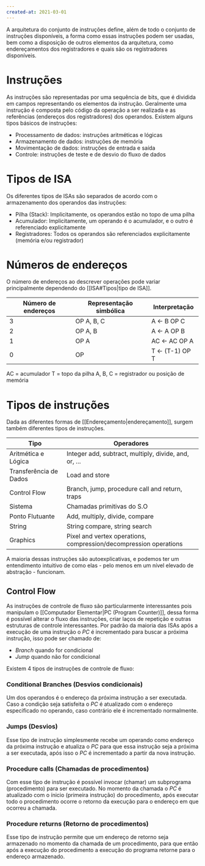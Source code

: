 ```yaml
---
created-at: 2021-03-01
---
```

A arquitetura do conjunto de instruções define, além de todo o conjunto de instruções disponíveis, a forma como essas instruções podem ser usadas, bem como a disposição de outros elementos da arquitetura, como endereçamentos dos registradores e quais são os registradores disponíveis.
# Instruções
As instruções são representadas por uma sequência de bits, que é dividida em campos representando os elementos da instrução. Geralmente uma instrução é composta pelo código da operação a ser realizada e as referências (endereços dos registradores) dos operandos.
Existem alguns tipos básicos de instruções:
- Processamento de dados: instruções aritméticas e lógicas
- Armazenamento de dados: instruções de memória
- Movimentação de dados: instruções de entrada e saída
- Controle: instruções de teste e de desvio do fluxo de dados

# Tipos de ISA
Os diferentes tipos de ISAs são separados de acordo com o armazenamento dos operandos das instruções:
- Pilha (Stack): Implicitamente, os operandos estão no topo de uma pilha
- Acumulador: Implicitamente, um operando é o acumulador, e o outro é referenciado explicitamente
- Registradores: Todos os operandos são referenciados explicitamente (memória e/ou registrador)

# Números de endereços
O número de endereços ao descrever operações pode variar principalmente dependendo do [[ISA#Tipos|tipo de ISA]].

| Número de endereços | Representação simbólica | Interpretação   |
| ------------------- | ----------------------- | --------------- |
| 3                   | OP A, B, C              | A <- B OP C     |
| 2                   | OP A, B                 | A <- A OP B     |
| 1                   | OP A                    | AC <- AC OP A   |
| 0                   | OP                      | T <- (T-1) OP T |

AC = acumulador
T = topo da pilha
A, B, C = registrador ou posição de memória

# Tipos de instruções
Dada as diferentes formas de [[Endereçamento|endereçamento]], surgem também diferentes tipos de instruções.

| Tipo                   | Operadores                                            |
| ---------------------- | ----------------------------------------------------- |
| Aritmética e Lógica    | Integer add, subtract, multiply, divide, and, or, ... |
| Transferência de Dados | Load and store                                        |
| Control Flow           | Branch, jump, procedure call and return, traps        |
| Sistema                | Chamadas primitivas do S.O                            |
| Ponto Flutuante        | Add, multiply, divide, compare                        |
| String                 | String compare, string search                         |
| Graphics               | Pixel and vertex operations, compression/decompression operations                                                      |

A maioria dessas instruções são autoexplicativas, e podemos ter um entendimento intuitivo de como elas - pelo menos em um nível elevado de abstração - funcionam.

## Control Flow
As instruções de controle de fluxo são particularmente interessantes pois manipulam o [[Computador Elementar|PC (Program Counter)]], dessa forma é possível alterar o fluxo das instruções, criar laços de repetição e outras estruturas de controle interessantes.
Por padrão da maioria das ISAs após a execução de uma instrução o *PC* é incrementado para buscar a próxima instrução, isso pode ser chamado de:
- *Branch* quando for condicional
- *Jump* quando não for condicional

Existem 4 tipos de instruções de controle de fluxo:
### Conditional Branches (Desvios condicionais)
Um dos operandos é o endereço da próxima instrução a ser executada. Caso a condição seja satisfeita o *PC* é atualizado com o endereço especificado no operando, caso contrário ele é incrementado normalmente.

### Jumps (Desvios)
Esse tipo de instrução simplesmente recebe um operando como endereço da próxima instrução e atualiza o *PC* para que essa instrução seja a próxima a ser executada, após isso o *PC* é incrementado a partir da nova instrução.

### Procedure calls (Chamadas de procedimentos)
Com esse tipo de instrução é possível invocar (chamar) um subprograma (procedimento) para ser executado. No momento da chamada o *PC* é atualizado com o ínicio (primeira instrução) do procedimento, após executar todo o procedimento ocorre o retorno da execução para o endereço em que ocorreu a chamada.

### Procedure returns (Retorno de procedimentos)
Esse tipo de instrução permite que um endereço de retorno seja armazenado no momento da chamada de um procedimento, para que então após a execução do procedimento a execução do programa retorne para o endereço armazenado.